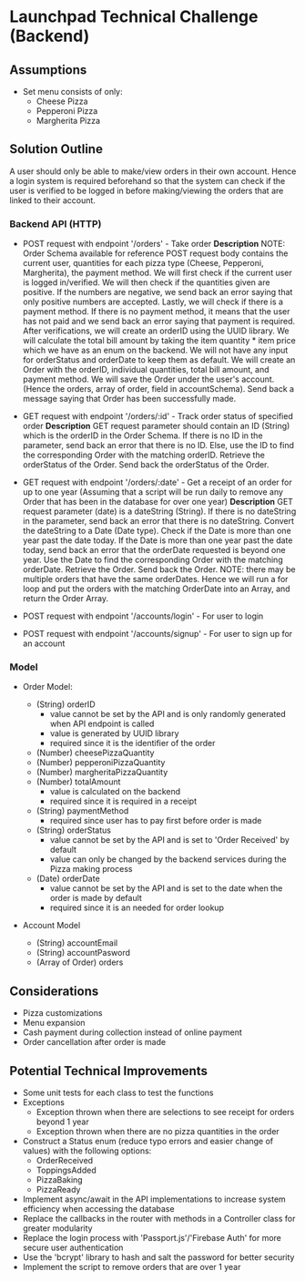 # Launchpad Technical Challenge (Backend)
## Assumptions
* Set menu consists of only:
    * Cheese Pizza
    * Pepperoni Pizza
    * Margherita Pizza

## Solution Outline
A user should only be able to make/view orders in their own account.
Hence a login system is required beforehand so that the system can check if the user is verified to be logged in before making/viewing the orders that are linked to their account. 

### Backend API (HTTP)
* POST request with endpoint '/orders' - Take order
    **Description**
    NOTE: Order Schema available for reference
    POST request body contains the current user, 
    quantities for each pizza type (Cheese, Pepperoni, Margherita),
    the payment method. 
    We will first check if the current user is logged in/verified.
    We will then check if the quantities given are positive.
    If the numbers are negative, we send back an error saying that 
    only positive numbers are accepted. 
    Lastly, we will check if there is a payment method. 
    If there is no payment method, it means that the user has not paid 
    and we send back an error saying that payment is required. 
    After verifications, we will create an orderID using the UUID library.
    We will calculate the total bill amount by taking the 
    item quantity * item price which we have as an enum on the backend.
    We will not have any input for orderStatus and orderDate to keep them as default.
    We will create an Order with the orderID, individual quantities, 
    total bill amount, and payment method. 
    We will save the Order under the user's account.
    (Hence the orders, array of order, field in accountSchema).
    Send back a message saying that Order has been successfully made.  

* GET request with endpoint '/orders/:id' - Track order status of specified order
    **Description**
    GET request parameter should contain an ID (String) 
    which is the orderID in the Order Schema. 
    If there is no ID in the parameter, send back an error that there is no ID.
    Else, use the ID to find the corresponding Order with the matching orderID.
    Retrieve the orderStatus of the Order.
    Send back the orderStatus of the Order. 

* GET request with endpoint '/orders/:date' - Get a receipt of an order for up to one year (Assuming that a script will be run daily to remove any Order that has been in the database for over one year)
    **Description**
    GET request parameter (date) is a dateString (String).
    If there is no dateString in the parameter, send back an error that there is no dateString.
    Convert the dateString to a Date (Date type).
    Check if the Date is more than one year past the date today.
    If the Date is more than one year past the date today, send back an error 
    that the orderDate requested is beyond one year. 
    Use the Date to find the corresponding Order with the matching orderDate.
    Retrieve the Order.
    Send back the Order. 
    NOTE: there may be multiple orders that have the same orderDates. Hence we will run a for loop and put the orders with the matching OrderDate into an Array, and return the Order Array. 

* POST request with endpoint '/accounts/login' - For user to login
* POST request with endpoint '/accounts/signup' - For user to sign up for an account

### Model
* Order Model:
    * (String) orderID 
        * value cannot be set by the API and is only randomly generated when API endpoint is called
        * value is generated by UUID library
        * required since it is the identifier of the order
    * (Number) cheesePizzaQuantity
    * (Number) pepperoniPizzaQuantity
    * (Number) margheritaPizzaQuantity
    * (Number) totalAmount
        * value is calculated on the backend
        * required since it is required in a receipt
    * (String) paymentMethod
        * required since user has to pay first before order is made
    * (String) orderStatus 
        * value cannot be set by the API and is set to 'Order Received' by default
        * value can only be changed by the backend services during the Pizza making process
    * (Date) orderDate 
        * value cannot be set by the API and is set to the date when the order is made by default
        * required since it is an needed for order lookup

* Account Model
    * (String) accountEmail
    * (String) accountPasword
    * (Array of Order) orders

## Considerations
* Pizza customizations
* Menu expansion
* Cash payment during collection instead of online payment
* Order cancellation after order is made

## Potential Technical Improvements
* Some unit tests for each class to test the functions
* Exceptions
    * Exception thrown when there are selections to see receipt for orders beyond 1 year
    * Exception thrown when there are no pizza quantities in the order
* Construct a Status enum (reduce typo errors and easier change of values) with the following options:
    * OrderReceived
    * ToppingsAdded
    * PizzaBaking
    * PizzaReady
* Implement async/await in the API implementations to increase system efficiency when accessing the database
* Replace the callbacks in the router with methods in a Controller class for greater modularity
* Replace the login process with 'Passport.js'/'Firebase Auth' for more secure user authentication
* Use the 'bcrypt' library to hash and salt the password for better security
* Implement the script to remove orders that are over 1 year
